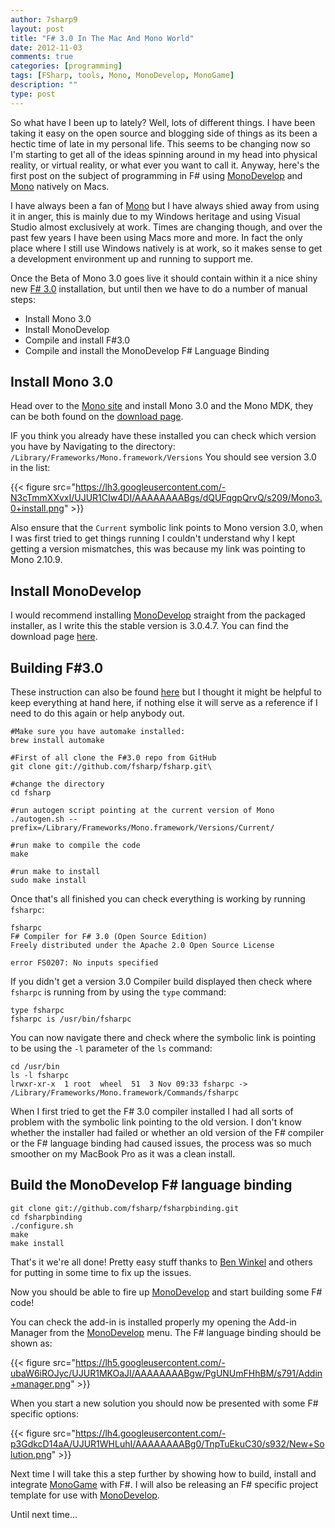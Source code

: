 ```yaml
---
author: 7sharp9
layout: post
title: "F# 3.0 In The Mac And Mono World"
date: 2012-11-03
comments: true
categories: [programming]
tags: [FSharp, tools, Mono, MonoDevelop, MonoGame]
description: ""
type: post
---
```

So what have I been up to lately?  Well, lots of different things.  I have been taking it easy on the open source and blogging side of things as its been a hectic time of late in my personal life.  This seems to be changing now so I'm starting to get all of the ideas spinning around in my head into physical reality, or virtual reality, or what ever you want to call it.  Anyway, here's the first post on the subject of programming in F# using [MonoDevelop] and [Mono] natively on Macs.  <!-- more -->

I have always been a fan of [Mono] but I have always shied away from using it in anger, this is mainly due to my Windows heritage and using Visual Studio almost exclusively at work.  Times are changing though, and over the past few years I have been using Macs more and more.  In fact the only place where I still use Windows natively is at work, so it makes sense to get a development environment up and running to support me.  

Once the Beta of Mono 3.0 goes live it should contain within it a nice shiny new [F# 3.0][F#] installation, but until then we have to do a number of manual steps:

*   Install Mono 3.0
*   Install MonoDevelop
*   Compile and install F#3.0
*   Compile and install the MonoDevelop F# Language Binding

## Install Mono 3.0
Head over to the [Mono site] and install Mono 3.0 and the Mono MDK, they can be both found on the [download page][Mono].

IF you think you already have these installed you can check which version you have by Navigating to the directory: `/Library/Frameworks/Mono.framework/Versions`
You should see version 3.0 in the list:  

{{< figure src="https://lh3.googleusercontent.com/-N3cTmmXXvxI/UJUR1CIw4DI/AAAAAAAABgs/dQUFqgpQrvQ/s209/Mono3.0+install.png" >}}

Also ensure that the `Current` symbolic link points to Mono version 3.0, when I was first tried to get things running I couldn't understand why I kept getting a version mismatches, this was because my link was pointing to Mono 2.10.9.  

## Install MonoDevelop
I would recommend installing [MonoDevelop] straight from the packaged installer, as I write this the stable version is 3.0.4.7.  You can find the download page [here](http://monodevelop.com/Download).  

## Building F#3.0

These instruction can also be found [here][F#GitHub] but I thought it might be helpful to keep everything at hand here, if nothing else it will serve as a reference if I need to do this again or help anybody out.

```
#Make sure you have automake installed:
brew install automake

#First of all clone the F#3.0 repo from GitHub
git clone git://github.com/fsharp/fsharp.git\

#change the directory
cd fsharp

#run autogen script pointing at the current version of Mono
./autogen.sh --prefix=/Library/Frameworks/Mono.framework/Versions/Current/

#run make to compile the code
make

#run make to install
sudo make install
```

Once that's all finished you can check everything is working by running `fsharpc`:

```
fsharpc
F# Compiler for F# 3.0 (Open Source Edition)
Freely distributed under the Apache 2.0 Open Source License

error FS0207: No inputs specified
```

If you didn't get a version 3.0 Compiler build displayed then check where `fsharpc` is running from by using the `type` command: 
```
type fsharpc
fsharpc is /usr/bin/fsharpc
```

You can now navigate there and check where the symbolic link is pointing to be using the `-l` parameter of the `ls` command:
```
cd /usr/bin
ls -l fsharpc
lrwxr-xr-x  1 root  wheel  51  3 Nov 09:33 fsharpc -> /Library/Frameworks/Mono.framework/Commands/fsharpc
```

When I first tried to get the F# 3.0 compiler installed I had all sorts of problem with the symbolic link pointing to the old version.  I don't know whether the installer had failed or whether an old version of the F# compiler or the F# language binding had caused issues, the process was so much smoother on my MacBook Pro as it was a clean install.

## Build the MonoDevelop F# language binding

```
git clone git://github.com/fsharp/fsharpbinding.git
cd fsharpbinding
./configure.sh
make
make install
```

That's it we're all done!  Pretty easy stuff thanks to [Ben Winkel] and others for putting in some time to fix up the issues.  

Now you should be able to fire up [MonoDevelop] and start building some F# code!

You can check the add-in is installed properly my opening the Add-in Manager from the [MonoDevelop] menu.  The F# language binding should be shown as:

{{< figure src="https://lh5.googleusercontent.com/-ubaW6iROJyc/UJUR1MKOaJI/AAAAAAAABgw/PgUNUmFHhBM/s791/Addin+manager.png" >}}

When you start a new solution you should now be presented with some F# specific options:

{{< figure src="https://lh4.googleusercontent.com/-p3GdkcD14aA/UJUR1WHLuhI/AAAAAAAABg0/TnpTuEkuC30/s932/New+Solution.png" >}}

Next time I will take this a step further by showing how to build, install and integrate [MonoGame] with F#.  I will also be releasing an F# specific project template for use with [MonoDevelop].

Until next time...

[Ben Winkel]: http://twitter.com/winkler_ben
[F#]: http://msdn.microsoft.com/en-us/vstudio/hh388569
[F#GitHub]: https://github.com/fsharp/fsharp
[Mono]: http://www.mono-project.com/What_is_Mono
[MonoDevelop]: http://monodevelop.com
[Mono Site]: http://www.go-mono.com/mono-downloads/download.html
[MonoGame]: http://monogame.codeplex.com
